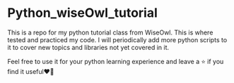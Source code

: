 # Python_wiseOwl_tutorial

This is a repo for my python tutorial class from WiseOwl. This is where tested and practiced my code.
I will periodically add more python scripts to it to cover new topics and libraries not yet covered in it.


Feel free to use it for your python learning experience and leave a ⭐️ if you find it useful❤️‍🔥
